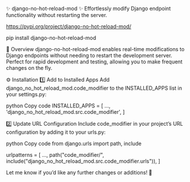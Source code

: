 
✨ django-no-hot-reload-mod ✨
Effortlessly modify Django endpoint functionality without restarting the server.


https://pypi.org/project/django-no-hot-reload-mod/

pip install django-no-hot-reload-mod

🌟 Overview
django-no-hot-reload-mod enables real-time modifications to Django endpoints without needing to restart the development server. Perfect for rapid development and testing, allowing you to make frequent changes on the fly.


⚙️ Installation
1️⃣ Add to Installed Apps
Add django_no_hot_reload_mod.code_modifier to the INSTALLED_APPS list in your settings.py:


python
Copy code
INSTALLED_APPS = [
    ...,
    'django_no_hot_reload_mod.src.code_modifier',
]

2️⃣ Update URL Configuration
Include code_modifier in your project’s URL configuration by adding it to your urls.py:


python
Copy code
from django.urls import path, include


urlpatterns = [
    ...,
    path("code_modifier/", include("django_no_hot_reload_mod.src.code_modifier.urls")),
]

Let me know if you’d like any further changes or additions! 🎉